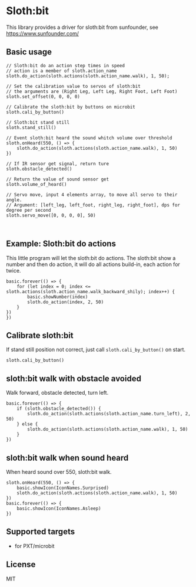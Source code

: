 # Sloth:bit
This library provides a driver for sloth:bit from sunfounder, see https://www.sunfounder.com/


## Basic usage

```blocks
// Sloth:bit do an action step times in speed  
// action is a member of sloth.action_name  
sloth.do_action(sloth.actions(sloth.action_name.walk), 1, 50);  

// Set the calibration value to servos of sloth:bit  
// the arguments are (Right Leg, Left Leg, Right Foot, Left Foot)  
sloth.set_offset(0, 0, 0, 0)

// Calibrate the sloth:bit by buttons on microbit  
sloth.cali_by_button()  

// Sloth:bit stand still  
sloth.stand_still()  

// Event sloth:bit heard the sound whitch volume over threshold  
sloth.onHeard(550, () => {
    sloth.do_action(sloth.actions(sloth.action_name.walk), 1, 50)
})  

// If IR sensor get signal, return ture  
sloth.obstacle_detected()  
  
// Return the value of sound sensor get  
sloth.volume_of_heard()  

// Servo move, input 4 elements array, to move all servo to their angle. 
// Argument: [left_leg, left_foot, right_leg, right_foot], dps for degree per second  
sloth.servo_move([0, 0, 0, 0], 50)  



```

## Example: Sloth:bit do actions

This little program will let the sloth:bit do actions.
The sloth:bit show a number and then do action, it will do all actions build-in, each action for twice.

```blocks
basic.forever(() => {
    for (let index = 0; index <= sloth.actions(sloth.action_name.walk_backward_shily); index++) {
        basic.showNumber(index)
        sloth.do_action(index, 2, 50)
    }
})
})
```

## Calibrate sloth:bit

If stand still position not correct, just call ``sloth.cali_by_button()`` on start.

```blocks
sloth.cali_by_button()
```


## sloth:bit walk with obstacle avoided

Walk forward, obstacle detected, turn left.

```blocks
basic.forever(() => {
    if (sloth.obstacle_detected()) {
        sloth.do_action(sloth.actions(sloth.action_name.turn_left), 2, 50)
    } else {
        sloth.do_action(sloth.actions(sloth.action_name.walk), 1, 50)
    }
})
```  

## sloth:bit walk when sound heard

When heard sound over 550, sloth:bit walk.

```blocks
sloth.onHeard(550, () => {
    basic.showIcon(IconNames.Surprised)
    sloth.do_action(sloth.actions(sloth.action_name.walk), 1, 50)
})
basic.forever(() => {
    basic.showIcon(IconNames.Asleep)
})

```

## Supported targets

* for PXT/microbit


## License

MIT


